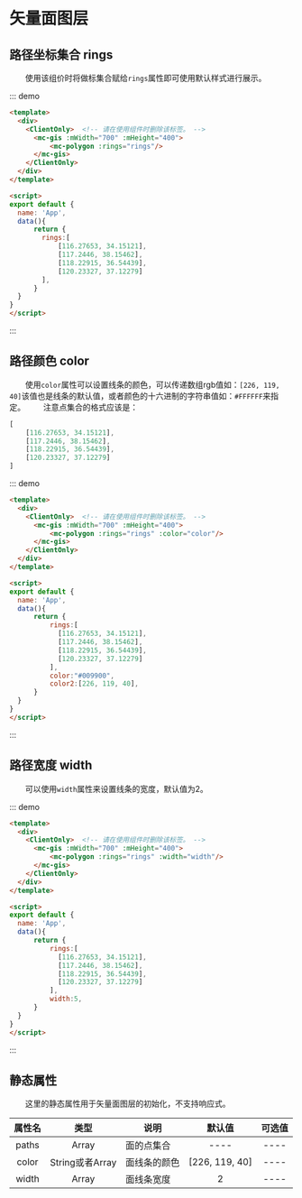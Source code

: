 # 矢量面图层


## 路径坐标集合 rings

&#12288;&#12288;使用该组价时将做标集合赋给`rings`属性即可使用默认样式进行展示。


::: demo
```html
<template>
  <div>
    <ClientOnly>  <!-- 请在使用组件时删除该标签。 -->
      <mc-gis :mWidth="700" :mHeight="400">
          <mc-polygon :rings="rings"/>
      </mc-gis>
    </ClientOnly>
  </div>
</template>

<script>
export default {
  name: 'App',
  data(){
      return {
        rings:[
            [116.27653, 34.15121],
            [117.2446, 38.15462],
            [118.22915, 36.54439],
            [120.23327, 37.12279]
        ],
      }
  }
}
</script>
```
:::

## 路径颜色 color

&#12288;&#12288;使用`color`属性可以设置线条的颜色，可以传递数组rgb值如：`[226, 119, 40]`该值也是线条的默认值，或者颜色的十六进制的字符串值如：`#FFFFFF`来指定。
&#12288;&#12288;注意点集合的格式应该是：
```javascript
[
    [116.27653, 34.15121],
    [117.2446, 38.15462],
    [118.22915, 36.54439],
    [120.23327, 37.12279]
]
```

::: demo
```html
<template>
  <div>
    <ClientOnly>  <!-- 请在使用组件时删除该标签。 -->
      <mc-gis :mWidth="700" :mHeight="400">
          <mc-polygon :rings="rings" :color="color"/>
      </mc-gis>
    </ClientOnly>
  </div>
</template>

<script>
export default {
  name: 'App',
  data(){
      return {
          rings:[
            [116.27653, 34.15121],
            [117.2446, 38.15462],
            [118.22915, 36.54439],
            [120.23327, 37.12279]
          ],
          color:"#009900",
          color2:[226, 119, 40],
      }
  }
}
</script>
```
:::

## 路径宽度 width
&#12288;&#12288;可以使用`width`属性来设置线条的宽度，默认值为2。

::: demo
```html
<template>
  <div>
    <ClientOnly>  <!-- 请在使用组件时删除该标签。 -->
      <mc-gis :mWidth="700" :mHeight="400">
          <mc-polygon :rings="rings" :width="width"/>
      </mc-gis>
    </ClientOnly>
  </div>
</template>

<script>
export default {
  name: 'App',
  data(){
      return {
          rings:[
            [116.27653, 34.15121],
            [117.2446, 38.15462],
            [118.22915, 36.54439],
            [120.23327, 37.12279]
          ],
          width:5,
      }
  }
}
</script>
```
:::


## 静态属性

&#12288;&#12288;这里的静态属性用于矢量面图层的初始化，不支持响应式。

|  属性名  |      类型       | 说明     |      默认值       | 可选值  |
| :---: | :-----------: | ------ | :------------: | :--: |
| paths |     Array     | 面的点集合 |      ----      | ---- |
| color | String或者Array | 面线条的颜色  | [226, 119, 40] | ---- |
| width |     Array     | 面线条宽度   |       2        | ---- |